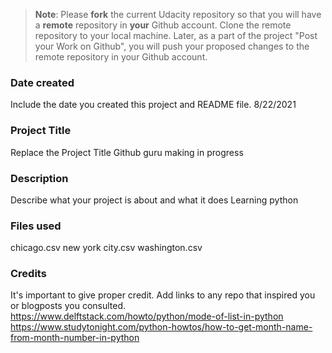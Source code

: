 >**Note**: Please **fork** the current Udacity repository so that you will have a **remote** repository in **your** Github account. Clone the remote repository to your local machine. Later, as a part of the project "Post your Work on Github", you will push your proposed changes to the remote repository in your Github account.

### Date created
Include the date you created this project and README file.
8/22/2021
### Project Title
Replace the Project Title
Github guru making in progress
### Description
Describe what your project is about and what it does
Learning python
### Files used
chicago.csv
new york city.csv
washington.csv

### Credits
It's important to give proper credit. Add links to any repo that inspired you or blogposts you consulted.
https://www.delftstack.com/howto/python/mode-of-list-in-python
https://www.studytonight.com/python-howtos/how-to-get-month-name-from-month-number-in-python

